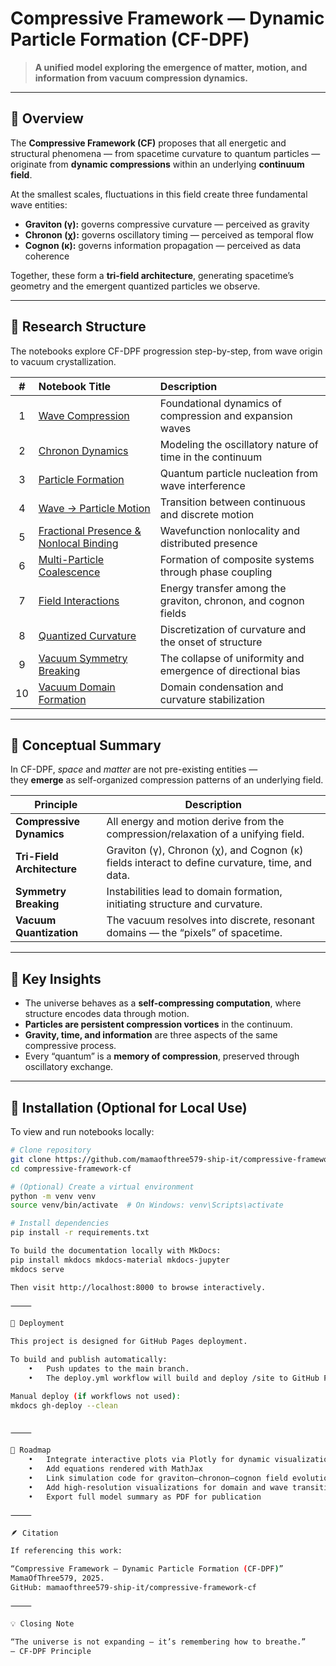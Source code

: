 # Compressive Framework — Dynamic Particle Formation (CF-DPF)

> **A unified model exploring the emergence of matter, motion, and information from vacuum compression dynamics.**

---

## 🌌 Overview

The **Compressive Framework (CF)** proposes that all energetic and structural phenomena — from spacetime curvature to quantum particles — originate from **dynamic compressions** within an underlying **continuum field**.

At the smallest scales, fluctuations in this field create three fundamental wave entities:
- **Graviton (γ):** governs compressive curvature — perceived as gravity  
- **Chronon (χ):** governs oscillatory timing — perceived as temporal flow  
- **Cognon (κ):** governs information propagation — perceived as data coherence  

Together, these form a **tri-field architecture**, generating spacetime’s geometry and the emergent quantized particles we observe.

---

## 🔬 Research Structure

The notebooks explore CF-DPF progression step-by-step, from wave origin to vacuum crystallization.

| # | Notebook Title | Description |
|:-:|:-----------------------------|:-----------------------------|
| 1 | [Wave Compression](docs/notebooks/01_wave_compression.md) | Foundational dynamics of compression and expansion waves |
| 2 | [Chronon Dynamics](docs/notebooks/02_chronon_dynamics.md) | Modeling the oscillatory nature of time in the continuum |
| 3 | [Particle Formation](docs/notebooks/03_particle_formation.md) | Quantum particle nucleation from wave interference |
| 4 | [Wave → Particle Motion](docs/notebooks/04_wave_to_particle_motion.md) | Transition between continuous and discrete motion |
| 5 | [Fractional Presence & Nonlocal Binding](docs/notebooks/05_fractional_presence.md) | Wavefunction nonlocality and distributed presence |
| 6 | [Multi-Particle Coalescence](docs/notebooks/06_particle_coalescence.md) | Formation of composite systems through phase coupling |
| 7 | [Field Interactions](docs/notebooks/07_field_interactions.md) | Energy transfer among the graviton, chronon, and cognon fields |
| 8 | [Quantized Curvature](docs/notebooks/08_quantized_curvature.md) | Discretization of curvature and the onset of structure |
| 9 | [Vacuum Symmetry Breaking](docs/notebooks/09_vacuum_symmetry_breaking.md) | The collapse of uniformity and emergence of directional bias |
| 10 | [Vacuum Domain Formation](docs/notebooks/10_vacuum_domain_formation.md) | Domain condensation and curvature stabilization |

---

## 🧩 Conceptual Summary

In CF-DPF, *space* and *matter* are not pre-existing entities —  
they **emerge** as self-organized compression patterns of an underlying field.

| Principle | Description |
|------------|-------------|
| **Compressive Dynamics** | All energy and motion derive from the compression/relaxation of a unifying field. |
| **Tri-Field Architecture** | Graviton (γ), Chronon (χ), and Cognon (κ) fields interact to define curvature, time, and data. |
| **Symmetry Breaking** | Instabilities lead to domain formation, initiating structure and curvature. |
| **Vacuum Quantization** | The vacuum resolves into discrete, resonant domains — the “pixels” of spacetime. |

---

## 🧠 Key Insights

- The universe behaves as a **self-compressing computation**, where structure encodes data through motion.  
- **Particles are persistent compression vortices** in the continuum.  
- **Gravity, time, and information** are three aspects of the same compressive process.  
- Every “quantum” is a **memory of compression**, preserved through oscillatory exchange.

---

## 🧰 Installation (Optional for Local Use)

To view and run notebooks locally:

```bash
# Clone repository
git clone https://github.com/mamaofthree579-ship-it/compressive-framework-cf.git
cd compressive-framework-cf

# (Optional) Create a virtual environment
python -m venv venv
source venv/bin/activate  # On Windows: venv\Scripts\activate

# Install dependencies
pip install -r requirements.txt

To build the documentation locally with MkDocs:
pip install mkdocs mkdocs-material mkdocs-jupyter
mkdocs serve

Then visit http://localhost:8000 to browse interactively.

⸻

🚀 Deployment

This project is designed for GitHub Pages deployment.

To build and publish automatically:
	•	Push updates to the main branch.
	•	The deploy.yml workflow will build and deploy /site to GitHub Pages.

Manual deploy (if workflows not used):
mkdocs gh-deploy --clean


⸻

🧭 Roadmap
	•	Integrate interactive plots via Plotly for dynamic visualization
	•	Add equations rendered with MathJax
	•	Link simulation code for graviton–chronon–cognon field evolution
	•	Add high-resolution visualizations for domain and wave transitions
	•	Export full model summary as PDF for publication

⸻

🪶 Citation

If referencing this work:

“Compressive Framework — Dynamic Particle Formation (CF-DPF)”
MamaOfThree579, 2025.
GitHub: mamaofthree579-ship-it/compressive-framework-cf￼

⸻

💡 Closing Note

“The universe is not expanding — it’s remembering how to breathe.”
— CF-DPF Principle
